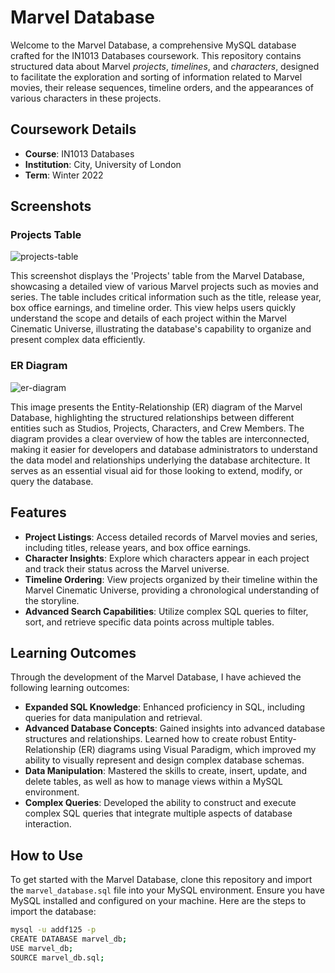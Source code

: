 # Marvel Database

Welcome to the Marvel Database, a comprehensive MySQL database crafted for the IN1013 Databases coursework. This repository contains structured data about Marvel _projects_, _timelines_, and _characters_, designed to facilitate the exploration and sorting of information related to Marvel movies, their release sequences, timeline orders, and the appearances of various characters in these projects.

## Coursework Details

- **Course**: IN1013 Databases
- **Institution**: City, University of London
- **Term**: Winter 2022

## Screenshots

### Projects Table

![projects-table](images/projects-table.PNG)

This screenshot displays the 'Projects' table from the Marvel Database, showcasing a detailed view of various Marvel projects such as movies and series. The table includes critical information such as the title, release year, box office earnings, and timeline order. This view helps users quickly understand the scope and details of each project within the Marvel Cinematic Universe, illustrating the database's capability to organize and present complex data efficiently.

### ER Diagram

![er-diagram](images/er-diagram.jpg)

This image presents the Entity-Relationship (ER) diagram of the Marvel Database, highlighting the structured relationships between different entities such as Studios, Projects, Characters, and Crew Members. The diagram provides a clear overview of how the tables are interconnected, making it easier for developers and database administrators to understand the data model and relationships underlying the database architecture. It serves as an essential visual aid for those looking to extend, modify, or query the database.

## Features

- **Project Listings**: Access detailed records of Marvel movies and series, including titles, release years, and box office earnings.
- **Character Insights**: Explore which characters appear in each project and track their status across the Marvel universe.
- **Timeline Ordering**: View projects organized by their timeline within the Marvel Cinematic Universe, providing a chronological understanding of the storyline.
- **Advanced Search Capabilities**: Utilize complex SQL queries to filter, sort, and retrieve specific data points across multiple tables.

## Learning Outcomes

Through the development of the Marvel Database, I have achieved the following learning outcomes:

- **Expanded SQL Knowledge**: Enhanced proficiency in SQL, including queries for data manipulation and retrieval.
- **Advanced Database Concepts**: Gained insights into advanced database structures and relationships. Learned how to create robust Entity-Relationship (ER) diagrams using Visual Paradigm, which improved my ability to visually represent and design complex database schemas.
- **Data Manipulation**: Mastered the skills to create, insert, update, and delete tables, as well as how to manage views within a MySQL environment.
- **Complex Queries**: Developed the ability to construct and execute complex SQL queries that integrate multiple aspects of database interaction.


## How to Use

To get started with the Marvel Database, clone this repository and import the `marvel_database.sql` file into your MySQL environment. Ensure you have MySQL installed and configured on your machine. Here are the steps to import the database:

```bash
mysql -u addf125 -p
CREATE DATABASE marvel_db;
USE marvel_db;
SOURCE marvel_db.sql;
```
